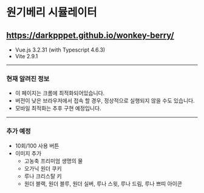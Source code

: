 # 원기베리 시뮬레이터

## https://darkpppet.github.io/wonkey-berry/

* Vue.js 3.2.31 (with Typescript 4.6.3)
* Vite 2.9.1

---

### 현재 알려진 정보
- 이 페이지는 크롬에 최적화되어있습니다.
- 버전이 낮은 브라우저에서 접속 할 경우, 정상적으로 실행되지 않을 수도 있습니다.
- 모바일 최적화는 추후 구현 예정입니다.

---

### 추가 예정
- 10회/100 사용 버튼
- 이미지 추가
  + 고농축 프리미엄 생명의 물
  + 오가닉 원더 쿠키
  + 루나 크리스탈 키
  + 원더 블랙, 원더 블루, 원더 실버, 루나 스윗, 루나 드림, 루나 쁘띠 아이콘
